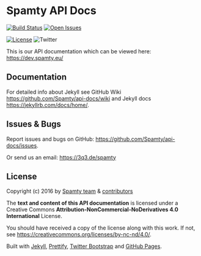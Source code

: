 # Spamty API Docs

[![Build Status](https://travis-ci.org/Spamty/api-docs.svg?branch=gh-pages)](https://travis-ci.org/Spamty/api-docs)
[![Open Issues](https://img.shields.io/github/issues/spamty/api-docs.svg)](https://github.com/Spamty/api-docs/issues)

[![License](https://img.shields.io/badge/license-CC_BY--NC--ND-blue.png)](https://github.com/Spamty/api-docs/blob/gh-pages/LICENSE.md)
![Twitter](https://img.shields.io/twitter/follow/Spamty.svg?style=social&label=Follow&maxAge=2592000)


This is our API documentation which can be viewed here: <https://dev.spamty.eu/>

## Documentation

For detailed info about Jekyll see GitHub Wiki <https://github.com/Spamty/api-docs/wiki> and Jekyll docs <https://jekyllrb.com/docs/home/>.

## Issues & Bugs

Report issues and bugs on GitHub: <https://github.com/Spamty/api-docs/issues>. 

Or send us an email: <https://3q3.de/spamty>

## License

Copyright (c) 2016 by 
[Spamty team](https://github.com/Spamty) &
[contributors](https://github.com/Spamty/api-docs/graphs/contributors)

The **text and content of this API documentation** 
is licensed under a Creative Commons 
**Attribution-NonCommercial-NoDerivatives 4.0 International** License.

You should have received a copy of the license along with this
work. If not, see <https://creativecommons.org/licenses/by-nc-nd/4.0/>.


Built with 
[Jekyll](https://jekyllrb.com/), 
[Prettify](https://github.com/google/code-prettify/), 
[Twitter Bootstrap](https://getbootstrap.com/) and 
[GitHub Pages](https://pages.github.com).

